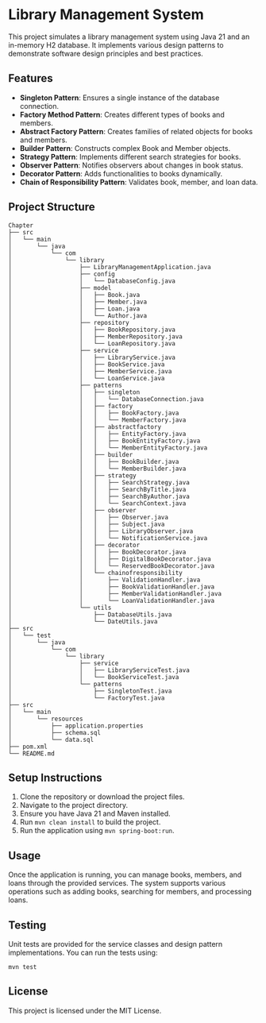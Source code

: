 # Library Management System

This project simulates a library management system using Java 21 and an in-memory H2 database. It implements various design patterns to demonstrate software design principles and best practices.

## Features

- **Singleton Pattern**: Ensures a single instance of the database connection.
- **Factory Method Pattern**: Creates different types of books and members.
- **Abstract Factory Pattern**: Creates families of related objects for books and members.
- **Builder Pattern**: Constructs complex Book and Member objects.
- **Strategy Pattern**: Implements different search strategies for books.
- **Observer Pattern**: Notifies observers about changes in book status.
- **Decorator Pattern**: Adds functionalities to books dynamically.
- **Chain of Responsibility Pattern**: Validates book, member, and loan data.

## Project Structure

```
Chapter
├── src
│   └── main
│       └── java
│           └── com
│               └── library
│                   ├── LibraryManagementApplication.java
│                   ├── config
│                   │   └── DatabaseConfig.java
│                   ├── model
│                   │   ├── Book.java
│                   │   ├── Member.java
│                   │   ├── Loan.java
│                   │   └── Author.java
│                   ├── repository
│                   │   ├── BookRepository.java
│                   │   ├── MemberRepository.java
│                   │   └── LoanRepository.java
│                   ├── service
│                   │   ├── LibraryService.java
│                   │   ├── BookService.java
│                   │   ├── MemberService.java
│                   │   └── LoanService.java
│                   ├── patterns
│                   │   ├── singleton
│                   │   │   └── DatabaseConnection.java
│                   │   ├── factory
│                   │   │   ├── BookFactory.java
│                   │   │   └── MemberFactory.java
│                   │   ├── abstractfactory
│                   │   │   ├── EntityFactory.java
│                   │   │   ├── BookEntityFactory.java
│                   │   │   └── MemberEntityFactory.java
│                   │   ├── builder
│                   │   │   ├── BookBuilder.java
│                   │   │   └── MemberBuilder.java
│                   │   ├── strategy
│                   │   │   ├── SearchStrategy.java
│                   │   │   ├── SearchByTitle.java
│                   │   │   ├── SearchByAuthor.java
│                   │   │   └── SearchContext.java
│                   │   ├── observer
│                   │   │   ├── Observer.java
│                   │   │   ├── Subject.java
│                   │   │   ├── LibraryObserver.java
│                   │   │   └── NotificationService.java
│                   │   ├── decorator
│                   │   │   ├── BookDecorator.java
│                   │   │   ├── DigitalBookDecorator.java
│                   │   │   └── ReservedBookDecorator.java
│                   │   └── chainofresponsibility
│                   │       ├── ValidationHandler.java
│                   │       ├── BookValidationHandler.java
│                   │       ├── MemberValidationHandler.java
│                   │       └── LoanValidationHandler.java
│                   └── utils
│                       ├── DatabaseUtils.java
│                       └── DateUtils.java
├── src
│   └── test
│       └── java
│           └── com
│               └── library
│                   ├── service
│                   │   ├── LibraryServiceTest.java
│                   │   └── BookServiceTest.java
│                   └── patterns
│                       ├── SingletonTest.java
│                       └── FactoryTest.java
├── src
│   └── main
│       └── resources
│           ├── application.properties
│           ├── schema.sql
│           └── data.sql
├── pom.xml
└── README.md
```

## Setup Instructions

1. Clone the repository or download the project files.
2. Navigate to the project directory.
3. Ensure you have Java 21 and Maven installed.
4. Run `mvn clean install` to build the project.
5. Run the application using `mvn spring-boot:run`.

## Usage

Once the application is running, you can manage books, members, and loans through the provided services. The system supports various operations such as adding books, searching for members, and processing loans.

## Testing

Unit tests are provided for the service classes and design pattern implementations. You can run the tests using:

```
mvn test
```

## License

This project is licensed under the MIT License.